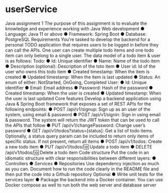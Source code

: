 # userService

Java assignment 1
The purpose of this assignment is to evaluate the knowledge and experience
working with Java Web development
● Language: Java 11 or above
● Framework: Spring Boot
● Database: PostgreSQL
Requirements
You’re tasked to develop the backend for a personal TODO application that requires
users to be logged in before they can call the APIs. One user can create multiple todo
items and one todo item can only belong to a single user. The data model of a todo
item & user is as follows:
Todo:
● Id: Unique identifier
● Name: Name of the todo item
● Description (optional): Description of the toto item
● User id: Id of the user who owns this todo item
● Created timestamp: When the item is created
● Updated timestamp: When the item is last updated
● Status: An enum of either: NotStarted, OnGoing, Completed
User:
● Id: Unique identifier
● Email: Email address
● Password: Hash of the password
● Created timestamp: When the user is created
● Updated timestamp: When the user is last updated
Core features
Develop a backend application using Java & Spring Boot framework that exposes a
set of REST APIs for the following endpoints:
● POST /api/v1/signup: Sign up as an user of the system, using email & password
● POST /api/v1/signin: Sign in using email & password. The system will return the
JWT token that can be used to call the APIs that follow
● PUT /api/v1/changePassword: Change user’s password
● GET /api/v1/todos?status=[status]: Get a list of todo items. Optionally, a status
query param can be included to return only items of specific status. If not
present, return all items
● POST /api/v1/todos: Create a new todo item
● PUT /api/v1/todos/:id: Update a todo item
● DELETE /api/v1/todos/:id: Delete a todo item
Code structure
Put the code in an idiomatic structure with clear responsibilities between different
layers:
● Controllers
● Services
● Repositories
Use dependency injection as much as you can. Document how to run the code
clearly in the README file and then put the code into a Github repository
Optional
● Write unit tests for the services layer
● Package the backend into a Docker container. You can use Docker compose
as well to run both the web server and database server

